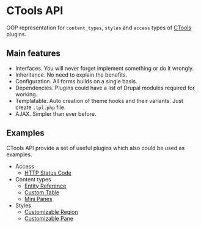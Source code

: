 # CTools API

OOP representation for `content_types`, `styles` and `access` types of [CTools](https://www.drupal.org/project/ctools) plugins.

## Main features

- Interfaces. You will never forget implement something or do it wrongly.
- Inheritance. No need to explain the benefits.
- Configuration. All forms builds on a single basis.
- Dependencies. Plugins could have a list of Drupal modules required for working.
- Templatable. Auto creation of theme hooks and their variants. Just create `.tpl.php` file.
- AJAX. Simpler than ever before.

## Examples

CTools API provide a set of useful plugins which also could be used as examples.

- Access
  - [HTTP Status Code](plugins/CTools/Plugins/Access/HTTPStatusCode.inc)
- Content types
  - [Entity Reference](plugins/CTools/Plugins/ContentTypes/EntityReference.inc)
  - [Custom Table](plugins/CTools/Plugins/ContentTypes/CustomTable/CustomTable.inc)
  - [Mini Panes](plugins/CTools/Plugins/ContentTypes/MiniPanels.inc)
- Styles
  - [Customizable Region](plugins/CTools/Plugins/Styles/CustomizableRegion.inc)
  - [Customizable Pane](plugins/CTools/Plugins/Styles/CustomizablePane.inc)
